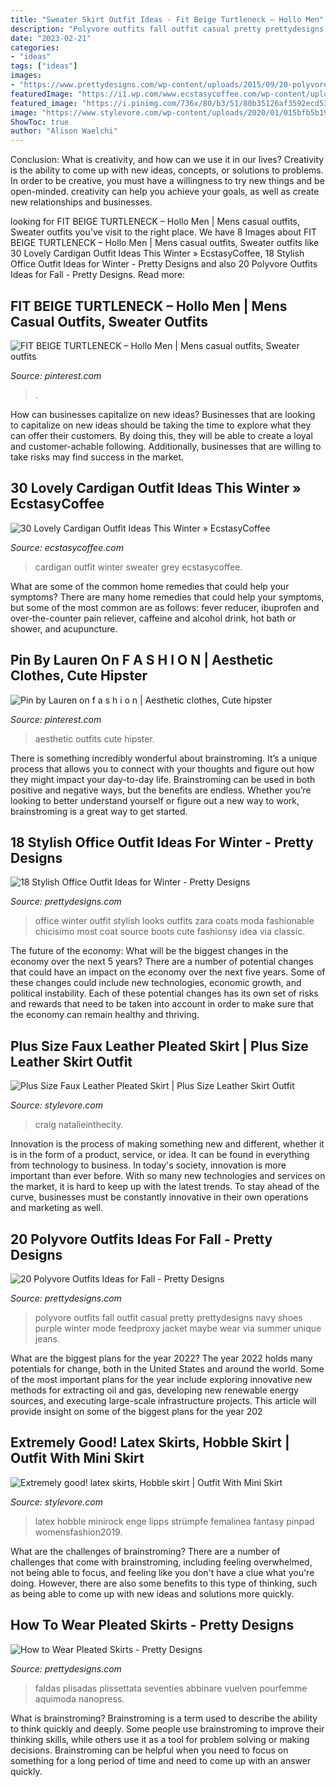```yaml
---
title: "Sweater Skirt Outfit Ideas - Fit Beige Turtleneck – Hollo Men"
description: "Polyvore outfits fall outfit casual pretty prettydesigns navy shoes purple winter mode feedproxy jacket maybe wear via summer unique jeans"
date: "2023-02-21"
categories:
- "ideas"
tags: ["ideas"]
images:
- "https://www.prettydesigns.com/wp-content/uploads/2015/09/20-polyvore-outfits-ideas-for-fall18.jpg"
featuredImage: "https://i1.wp.com/www.ecstasycoffee.com/wp-content/uploads/2016/10/Dark-Grey-Long-Cardigan-Sweater.jpg?resize=564%2C846"
featured_image: "https://i.pinimg.com/736x/80/b3/51/80b35126af3592ecd53cd33246507447.jpg"
image: "https://www.stylevore.com/wp-content/uploads/2020/01/015bfb5b1941c91708dbc7c9096846f7.jpg"
ShowToc: true
author: "Alison Waelchi"
---
```



Conclusion: What is creativity, and how can we use it in our lives?
Creativity is the ability to come up with new ideas, concepts, or solutions to problems. In order to be creative, you must have a willingness to try new things and be open-minded. creativity can help you achieve your goals, as well as create new relationships and businesses.

	

		
looking for FIT BEIGE TURTLENECK – Hollo Men | Mens casual outfits, Sweater outfits you've visit to the right place. We have 8 Images about FIT BEIGE TURTLENECK – Hollo Men | Mens casual outfits, Sweater outfits like 30 Lovely Cardigan Outfit Ideas This Winter » EcstasyCoffee, 18 Stylish Office Outfit Ideas for Winter - Pretty Designs and also 20 Polyvore Outfits Ideas for Fall - Pretty Designs. Read more:
		
    
## FIT BEIGE TURTLENECK – Hollo Men | Mens Casual Outfits, Sweater Outfits

<img loading=lazy src="https://i.pinimg.com/736x/56/99/66/569966c71ef16c033bf986596a379d59.jpg" onerror="this.onerror=null;this.src='https://tse3.mm.bing.net/th?id=OIP.rpQTT1UccCFGAQi33PPMOgHaJ4&amp;pid=15.1';" alt="FIT BEIGE TURTLENECK – Hollo Men | Mens casual outfits, Sweater outfits">

_Source: pinterest.com_

>. 

	

How can businesses capitalize on new ideas?
Businesses that are looking to capitalize on new ideas should be taking the time to explore what they can offer their customers. By doing this, they will be able to create a loyal and customer-achable following. Additionally, businesses that are willing to take risks may find success in the market.

    
## 30 Lovely Cardigan Outfit Ideas This Winter » EcstasyCoffee

<img loading=lazy src="https://i1.wp.com/www.ecstasycoffee.com/wp-content/uploads/2016/10/Dark-Grey-Long-Cardigan-Sweater.jpg?resize=564%2C846" onerror="this.onerror=null;this.src='https://tse4.mm.bing.net/th?id=OIP.XxbZZ8vy-ScQ2wkSNADSfgHaLH&amp;pid=15.1';" alt="30 Lovely Cardigan Outfit Ideas This Winter » EcstasyCoffee">

_Source: ecstasycoffee.com_

>cardigan outfit winter sweater grey ecstasycoffee. 

	

What are some of the common home remedies that could help your symptoms?
There are many home remedies that could help your symptoms, but some of the most common are as follows: fever reducer, ibuprofen and over-the-counter pain reliever, caffeine and alcohol drink, hot bath or shower, and acupuncture.

    
## Pin By Lauren On F A S H I O N | Aesthetic Clothes, Cute Hipster

<img loading=lazy src="https://i.pinimg.com/736x/80/b3/51/80b35126af3592ecd53cd33246507447.jpg" onerror="this.onerror=null;this.src='https://tse1.mm.bing.net/th?id=OIP.igrv0iya24UuFSDJ8ji1mwHaMY&amp;pid=15.1';" alt="Pin by Lauren on f a s h i o n | Aesthetic clothes, Cute hipster">

_Source: pinterest.com_

>aesthetic outfits cute hipster. 

	

There is something incredibly wonderful about brainstroming. It’s a unique process that allows you to connect with your thoughts and figure out how they might impact your day-to-day life. Brainstroming can be used in both positive and negative ways, but the benefits are endless. Whether you’re looking to better understand yourself or figure out a new way to work, brainstroming is a great way to get started.

    
## 18 Stylish Office Outfit Ideas For Winter - Pretty Designs

<img loading=lazy src="https://www.prettydesigns.com/wp-content/uploads/2017/12/18-stylish-office-outfit-ideas-for-winter-2018-4.jpg" onerror="this.onerror=null;this.src='https://tse2.mm.bing.net/th?id=OIP.NN4fnL1K6dpDo2nLV3qkKwHaK2&amp;pid=15.1';" alt="18 Stylish Office Outfit Ideas for Winter - Pretty Designs">

_Source: prettydesigns.com_

>office winter outfit stylish looks outfits zara coats moda fashionable chicisimo most coat source boots cute fashionsy idea via classic. 

	

The future of the economy: What will be the biggest changes in the economy over the next 5 years?
There are a number of potential changes that could have an impact on the economy over the next five years. Some of these changes could include new technologies, economic growth, and political instability. Each of these potential changes has its own set of risks and rewards that need to be taken into account in order to make sure that the economy can remain healthy and thriving.

    
## Plus Size Faux Leather Pleated Skirt | Plus Size Leather Skirt Outfit

<img loading=lazy src="https://www.stylevore.com/wp-content/uploads/2020/01/0292715cb0a7d93e7c956c4884f5e746.jpg" onerror="this.onerror=null;this.src='https://tse3.mm.bing.net/th?id=OIP.KK2jI1wGw2ztB-8xjFINJwHaLH&amp;pid=15.1';" alt="Plus Size Faux Leather Pleated Skirt | Plus Size Leather Skirt Outfit">

_Source: stylevore.com_

>craig natalieinthecity. 

	

Innovation is the process of making something new and different, whether it is in the form of a product, service, or idea. It can be found in everything from technology to business. In today's society, innovation is more important than ever before. With so many new technologies and services on the market, it is hard to keep up with the latest trends. To stay ahead of the curve, businesses must be constantly innovative in their own operations and marketing as well.

    
## 20 Polyvore Outfits Ideas For Fall - Pretty Designs

<img loading=lazy src="https://www.prettydesigns.com/wp-content/uploads/2015/09/20-polyvore-outfits-ideas-for-fall18.jpg" onerror="this.onerror=null;this.src='https://tse3.mm.bing.net/th?id=OIP.exeRzRYz4HkNca5rNS-RqAHaKW&amp;pid=15.1';" alt="20 Polyvore Outfits Ideas for Fall - Pretty Designs">

_Source: prettydesigns.com_

>polyvore outfits fall outfit casual pretty prettydesigns navy shoes purple winter mode feedproxy jacket maybe wear via summer unique jeans. 

	

What are the biggest plans for the year 2022?
The year 2022 holds many potentials for change, both in the United States and around the world. Some of the most important plans for the year include exploring innovative new methods for extracting oil and gas, developing new renewable energy sources, and executing large-scale infrastructure projects. This article will provide insight on some of the biggest plans for the year 202
    
## Extremely Good! Latex Skirts, Hobble Skirt | Outfit With Mini Skirt

<img loading=lazy src="https://www.stylevore.com/wp-content/uploads/2020/01/015bfb5b1941c91708dbc7c9096846f7.jpg" onerror="this.onerror=null;this.src='https://tse1.mm.bing.net/th?id=OIP.g_sLgjpdRkAZxtq90SzN5AHaLH&amp;pid=15.1';" alt="Extremely good! latex skirts, Hobble skirt | Outfit With Mini Skirt">

_Source: stylevore.com_

>latex hobble minirock enge lipps strümpfe femalinea fantasy pinpad womensfashion2019. 

	

What are the challenges of brainstroming?
There are a number of challenges that come with brainstroming, including feeling overwhelmed, not being able to focus, and feeling like you don't have a clue what you're doing. However, there are also some benefits to this type of thinking, such as being able to come up with new ideas and solutions more quickly.

    
## How To Wear Pleated Skirts - Pretty Designs

<img loading=lazy src="https://www.prettydesigns.com/wp-content/uploads/2014/05/Beige-Pleated-Skirt-Outfit-Idea.jpg" onerror="this.onerror=null;this.src='https://tse4.mm.bing.net/th?id=OIP.cDA8wY2ayhQPjrJAdvt2NAHaLH&amp;pid=15.1';" alt="How to Wear Pleated Skirts - Pretty Designs">

_Source: prettydesigns.com_

>faldas plisadas plissettata seventies abbinare vuelven pourfemme aquimoda nanopress. 

	

What is brainstroming?
Brainstroming is a term used to describe the ability to think quickly and deeply. Some people use brainstroming to improve their thinking skills, while others use it as a tool for problem solving or making decisions. Brainstroming can be helpful when you need to focus on something for a long period of time and need to come up with an answer quickly.

